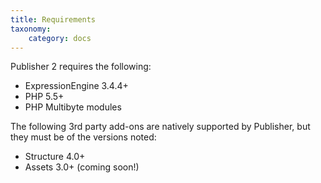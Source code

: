 ```yaml
---
title: Requirements
taxonomy:
    category: docs
---
```


Publisher 2 requires the following:

- ExpressionEngine 3.4.4+
- PHP 5.5+
- PHP Multibyte modules

The following 3rd party add-ons are natively supported by Publisher, but they must be of the versions noted:

- Structure 4.0+
- Assets 3.0+ (coming soon!)